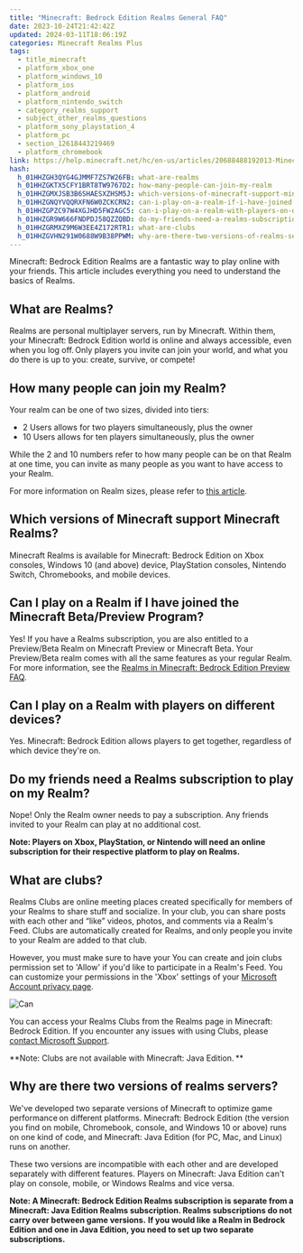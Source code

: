 ```yaml
---
title: "Minecraft: Bedrock Edition Realms General FAQ"
date: 2023-10-24T21:42:42Z
updated: 2024-03-11T18:06:19Z
categories: Minecraft Realms Plus
tags:
  - title_minecraft
  - platform_xbox_one
  - platform_windows_10
  - platform_ios
  - platform_android
  - platform_nintendo_switch
  - category_realms_support
  - subject_other_realms_questions
  - platform_sony_playstation_4
  - platform_pc
  - section_12618443219469
  - platform_chromebook
link: https://help.minecraft.net/hc/en-us/articles/20688488192013-Minecraft-Bedrock-Edition-Realms-General-FAQ
hash:
  h_01HHZGH3QYG4GJMMF7ZS7W26FB: what-are-realms
  h_01HHZGKTX5CFY1BRT8TW9767D2: how-many-people-can-join-my-realm
  h_01HHZGMXJSB3B6SHAESXZHSM5J: which-versions-of-minecraft-support-minecraft-realms
  h_01HHZGNQYVQQRXFN6W0ZCKCRN2: can-i-play-on-a-realm-if-i-have-joined-the-minecraft-betapreview-program
  h_01HHZGPZC97W4XGJHD5FW2AGC5: can-i-play-on-a-realm-with-players-on-different-devices
  h_01HHZGR9W666FNDPDJ58QZZQBD: do-my-friends-need-a-realms-subscription-to-play-on-my-realm
  h_01HHZGRMXZ9M6W3EE4Z172RTR1: what-are-clubs
  h_01HHZGVHN291W0688W9B38PPWM: why-are-there-two-versions-of-realms-servers
---
```


Minecraft: Bedrock Edition Realms are a fantastic way to play online with your friends. This article includes everything you need to understand the basics of Realms.

## What are Realms?

Realms are personal multiplayer servers, run by Minecraft. Within them, your Minecraft: Bedrock Edition world is online and always accessible, even when you log off. Only players you invite can join your world, and what you do there is up to you: create, survive, or compete!    

## How many people can join my Realm?

Your realm can be one of two sizes, divided into tiers:  

- 2 Users allows for two players simultaneously, plus the owner
- 10 Users allows for ten players simultaneously, plus the owner 

While the 2 and 10 numbers refer to how many people can be on that Realm at one time, you can invite as many people as you want to have access to your Realm.

For more information on Realm sizes, please refer to [this article](https://help.minecraft.net/hc/en-us/articles/22471397285901).

## Which versions of Minecraft support Minecraft Realms?

Minecraft Realms is available for Minecraft: Bedrock Edition on Xbox consoles, Windows 10 (and above) device, PlayStation consoles, Nintendo Switch, Chromebooks, and mobile devices.

## Can I play on a Realm if I have joined the Minecraft Beta/Preview Program?

Yes! If you have a Realms subscription, you are also entitled to a Preview/Beta Realm on Minecraft Preview or Minecraft Beta. Your Preview/Beta realm comes with all the same features as your regular Realm. For more information, see the [Realms in Minecraft: Bedrock Edition Preview FAQ](./How-to-start-a-Minecraft-Preview-Beta-Realm.md).

## Can I play on a Realm with players on different devices?

Yes. Minecraft: Bedrock Edition allows players to get together, regardless of which device they're on.

## Do my friends need a Realms subscription to play on my Realm?

Nope! Only the Realm owner needs to pay a subscription. Any friends invited to your Realm can play at no additional cost.

**Note: Players on Xbox, PlayStation, or Nintendo will need an online subscription for their respective platform to play on Realms.**

## What are clubs?   

Realms Clubs are online meeting places created specifically for members of your Realms to share stuff and socialize. In your club, you can share posts with each other and “like” videos, photos, and comments via a Realm's Feed. Clubs are automatically created for Realms, and only people you invite to your Realm are added to that club. 

However, you must make sure to have your You can create and join clubs permission set to 'Allow' if you'd like to participate in a Realm's Feed. You can customize your permissions in the 'Xbox' settings of your [Microsoft Account privacy page](https://account.microsoft.com/privacy?refd=account.microsoft.com). 

![Can](https://minecrafthelp.zendesk.com/hc/article_attachments/22472920914189)

You can access your Realms Clubs from the Realms page in Minecraft: Bedrock Edition. If you encounter any issues with using Clubs, please [contact Microsoft Support](https://support.xbox.com/en-US/). 

**Note: Clubs are not available with Minecraft: Java Edition. **

## Why are there two versions of realms servers? 

We've developed two separate versions of Minecraft to optimize game performance on different platforms. Minecraft: Bedrock Edition (the version you find on mobile, Chromebook, console, and Windows 10 or above) runs on one kind of code, and Minecraft: Java Edition (for PC, Mac, and Linux) runs on another.

These two versions are incompatible with each other and are developed separately with different features. Players on Minecraft: Java Edition can't play on console, mobile, or Windows Realms and vice versa.    

**Note: A Minecraft: Bedrock Edition Realms subscription is separate from a Minecraft: Java Edition Realms subscription. Realms subscriptions do not carry over between game versions.** **If you would like a Realm in Bedrock Edition and one in Java Edition, you need to set up two separate subscriptions.**
